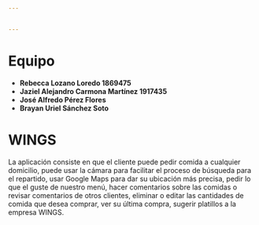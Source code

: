 ```yaml
---


---
```


<h1 id="equipo">Equipo</h1>
<ul>
<li><strong>Rebecca Lozano Loredo								1869475</strong></li>
<li><strong>Jaziel Alejandro Carmona Martínez			1917435</strong></li>
<li><strong>José Alfredo Pérez Flores</strong></li>
<li><strong>Brayan Uriel Sánchez Soto</strong></li>
</ul>
<h1 id="wings">WINGS</h1>
<p>La aplicación consiste en que el cliente puede pedir comida a cualquier domicilio, puede usar la cámara para facilitar el proceso de búsqueda para el repartido, usar Google Maps para dar su ubicación más precisa, pedir lo que el guste de nuestro menú, hacer comentarios sobre las comidas o revisar comentarios de otros clientes, eliminar o editar las cantidades de comida que desea comprar, ver su última compra, sugerir platillos a la empresa WINGS.</p>

